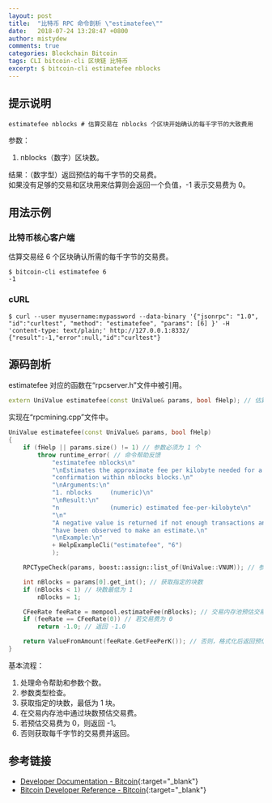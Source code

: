 ```yaml
---
layout: post
title:  "比特币 RPC 命令剖析 \"estimatefee\""
date:   2018-07-24 13:28:47 +0800
author: mistydew
comments: true
categories: Blockchain Bitcoin
tags: CLI bitcoin-cli 区块链 比特币
excerpt: $ bitcoin-cli estimatefee nblocks
---
```

## 提示说明

```shell
estimatefee nblocks # 估算交易在 nblocks 个区块开始确认的每千字节的大致费用
```

参数：
1. nblocks（数字）区块数。

结果：（数字型）返回预估的每千字节的交易费。<br>
如果没有足够的交易和区块用来估算则会返回一个负值，-1 表示交易费为 0。

## 用法示例

### 比特币核心客户端

估算交易经 6 个区块确认所需的每千字节的交易费。

```shell
$ bitcoin-cli estimatefee 6
-1
```

### cURL

```shell
$ curl --user myusername:mypassword --data-binary '{"jsonrpc": "1.0", "id":"curltest", "method": "estimatefee", "params": [6] }' -H 'content-type: text/plain;' http://127.0.0.1:8332/
{"result":-1,"error":null,"id":"curltest"}
```

## 源码剖析
estimatefee 对应的函数在“rpcserver.h”文件中被引用。

```cpp
extern UniValue estimatefee(const UniValue& params, bool fHelp); // 估算交易费
```

实现在“rpcmining.cpp”文件中。

```cpp
UniValue estimatefee(const UniValue& params, bool fHelp)
{
    if (fHelp || params.size() != 1) // 参数必须为 1 个
        throw runtime_error( // 命令帮助反馈
            "estimatefee nblocks\n"
            "\nEstimates the approximate fee per kilobyte needed for a transaction to begin\n"
            "confirmation within nblocks blocks.\n"
            "\nArguments:\n"
            "1. nblocks     (numeric)\n"
            "\nResult:\n"
            "n              (numeric) estimated fee-per-kilobyte\n"
            "\n"
            "A negative value is returned if not enough transactions and blocks\n"
            "have been observed to make an estimate.\n"
            "\nExample:\n"
            + HelpExampleCli("estimatefee", "6")
            );

    RPCTypeCheck(params, boost::assign::list_of(UniValue::VNUM)); // 参数类型检查

    int nBlocks = params[0].get_int(); // 获取指定的块数
    if (nBlocks < 1) // 块数最低为 1
        nBlocks = 1;

    CFeeRate feeRate = mempool.estimateFee(nBlocks); // 交易内存池预估交易费（根据区块数）
    if (feeRate == CFeeRate(0)) // 若交易费为 0
        return -1.0; // 返回 -1.0

    return ValueFromAmount(feeRate.GetFeePerK()); // 否则，格式化后返回预估交易费
}
```

基本流程：
1. 处理命令帮助和参数个数。
2. 参数类型检查。
3. 获取指定的块数，最低为 1 块。
4. 在交易内存池中通过块数预估交易费。
5. 若预估交易费为 0，则返回 -1。
6. 否则获取每千字节的交易费并返回。

## 参考链接

* [Developer Documentation - Bitcoin](https://bitcoin.org/en/developer-documentation){:target="_blank"}
* [Bitcoin Developer Reference - Bitcoin](https://bitcoin.org/en/developer-reference#estimatefee){:target="_blank"}
